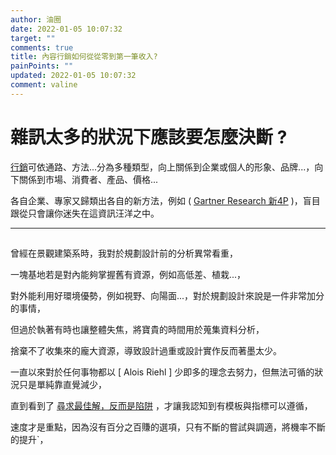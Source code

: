 ```yaml
---
author: 油圈
date: 2022-01-05 10:07:32
target: ""
comments: true
title: 內容行銷如何從從零到第一筆收入?
painPoints: ""
updated: 2022-01-05 10:07:32
comment: valine
---
```

# 雜訊太多的狀況下應該要怎麼決斷 ?

[行銷](https://en.wikipedia.org/wiki/Marketing)可依通路、方法...分為多種類型，向上關係到企業或個人的形象、品牌...，向下關係到市場、消費者、產品、價格...

各自企業、專家又歸類出各自的新方法，例如 ( [ Gartner Research 新4P](https://www.managertoday.com.tw/articles/view/64145?) )，盲目跟從只會讓你迷失在這資訊汪洋之中。

---

## 

曾經在景觀建築系時，我對於規劃設計前的分析異常看重，

一塊基地若是對內能夠掌握舊有資源，例如高低差、植栽...，

對外能利用好環境優勢，例如視野、向陽面...，對於規劃設計來說是一件非常加分的事情，

但過於執著有時也讓整體失焦，將寶貴的時間用於蒐集資料分析，

捨棄不了收集來的龐大資源，導致設計過重或設計實作反而著墨太少。

一直以來對於任何事物都以 [ Alois Riehl ] 少即多的理念去努力，但無法可循的狀況只是單純靠直覺減少，

直到看到了 [尋求最佳解，反而是陷阱](https://www.businessweekly.com.tw/careers/blog/3008293) ，才讓我認知到有模板與指標可以遵循，

速度才是重點，因為沒有百分之百賺的選項，只有<span class="note note-primary">不斷的嘗試與調適</span>，將機率不斷的提升`，



